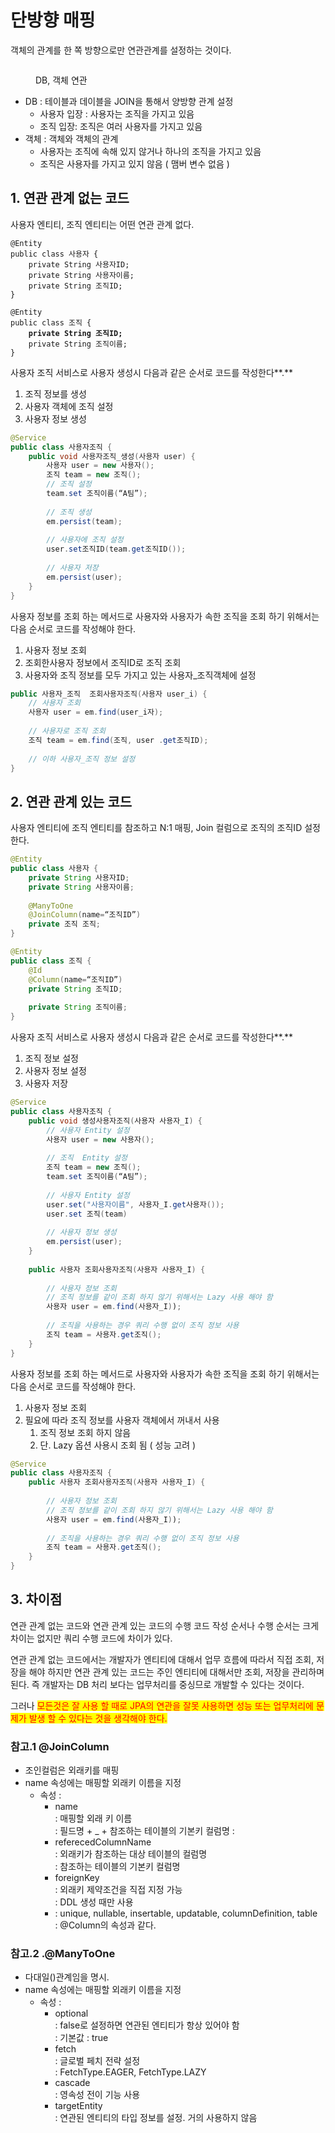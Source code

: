 # 단방향 매핑

객체의 관계를 한 쪽 방향으로만 연관관계를 설정하는 것이다.

<figure><img src="../../../.gitbook/assets/image (229).png" alt=""><figcaption><p>DB, 객체 연관</p></figcaption></figure>

* DB : 테이블과 데이블을 JOIN을 통해서 양방향 관계 설정
  * 사용자  입장 : 사용자는 조직을 가지고 있음&#x20;
  * 조직  입장:  조직은 여러 사용자를 가지고 있음
* 객체 : 객체와 객체의 관계
  * 사용자는 조직에 속해 있지 않거나 하나의 조직을 가지고 있음
  * 조직은 사용자를 가지고 있지 않음 ( 맴버 변수 없음 )

## 1. 연관  관계 없는 코드

사용자 엔티티, 조직 엔티티는 어떤 연관 관계 없다.

<pre class="language-java"><code class="lang-java">@Entity
public class 사용자 {
    private String 사용자ID;
    private String 사용자이름;
    private String 조직ID;
}

@Entity
public class 조직 {
<strong>    private String 조직ID;
</strong>    private String 조직이름;
}
</code></pre>

사용자 조직 서비스로 사용자 생성시 다음과 같은 순서로 코드를 작성한다**.**

1. 조직 정보를 생성
2. 사용자 객체에 조직 설정
3. 사용자 정보 생성&#x20;

```java
@Service
public class 사용자조직 {
    public void 사용자조직_생성(사용자 user) {
        사용자 user = new 사용자();
        조직 team = new 조직();
        // 조직 설정 
        team.set 조직이름(“A팀”);
        
        // 조직 생성
        em.persist(team);      
        
        // 사용자에 조직 설정          
        user.set조직ID(team.get조직ID());   
        
        // 사용자 저장 
        em.persist(user);
    } 
}
```

사용자 정보를 조회 하는 메서드로 사용자와 사용자가 속한 조직을 조회 하기 위해서는 다음 순서로 코드를 작성해야 한다.

1. 사용자 정보 조회
2. 조회한사용자 정보에서 조직ID로 조직 조회
3. 사용자와 조직 정보를 모두 가지고 있는 사용자\_조직객체에 설정&#x20;

```java
public 사용자_조직  조회사용자조직(사용자 user_i) {
    // 사용자 조회 
    사용자 user = em.find(user_i자);  
    
    // 사용자로 조직 조회 
    조직 team = em.find(조직, user .get조직ID); 
    
    // 이하 사용자_조직 정보 설정     
} 
```

## 2. 연관  관계 있는 코드

사용자 엔티티에 조직 엔티티를 참조하고 N:1 매핑,  Join 컬럼으로 조직의 조직ID 설정한다.

```java
@Entity
public class 사용자 {
    private String 사용자ID;
    private String 사용자이름;
    
    @ManyToOne
    @JoinColumn(name=“조직ID”)
    private 조직 조직;
}

@Entity
public class 조직 {
    @Id
    @Column(name=“조직ID”)
    private String 조직ID;
    
    private String 조직이름;
}
```

사용자 조직 서비스로 사용자 생성시 다음과 같은 순서로 코드를 작성한다**.**

1. 조직 정보 설정
2. 사용자 정보 설정
3. 사용자 저장&#x20;

```java
@Service
public class 사용자조직 {
    public void 생성사용자조직(사용자 사용자_I) {
        // 사용자 Entity 설정 
        사용자 user = new 사용자();
        
        // 조직  Entity 설정             
        조직 team = new 조직();
        team.set 조직이름(“A팀”); 
        
        // 사용자 Entity 설정
        user.set("사용자이름", 사용자_I.get사용자());
        user.set 조직(team)
        
        // 사용자 정보 생성 
        em.persist(user);  
    } 
    
    public 사용자 조회사용자조직(사용자 사용자_I) {
    
        // 사용자 정보 조회 
        // 조직 정보를 같이 조회 하지 않기 위해서는 Lazy 사용 해야 함 
        사용자 user = em.find(사용자_I));  
        
        // 조직을 사용하는 경우 쿼리 수행 없이 조직 정보 사용 
        조직 team = 사용자.get조직();
    } 
}
```

사용자 정보를 조회 하는 메서드로 사용자와 사용자가 속한 조직을 조회 하기 위해서는 다음 순서로 코드를 작성해야 한다.

1. 사용자 정보 조회
2. 필요에 따라 조직 정보를 사용자 객체에서 꺼내서 사용&#x20;
   1. 조직 정보 조회 하지 않음&#x20;
   2. 단. Lazy 옵션 사용시 조회 됨 ( 성능 고려  )

```java
@Service
public class 사용자조직 {
    public 사용자 조회사용자조직(사용자 사용자_I) {
    
        // 사용자 정보 조회 
        // 조직 정보를 같이 조회 하지 않기 위해서는 Lazy 사용 해야 함 
        사용자 user = em.find(사용자_I));  
        
        // 조직을 사용하는 경우 쿼리 수행 없이 조직 정보 사용 
        조직 team = 사용자.get조직();
    } 
}
```

## 3. 차이점

연관 관계 없는 코드와 연관 관계 있는 코드의 수행 코드 작성 순서나 수행 순서는 크게 차이는 없지만 쿼리 수행 코드에 차이가 있다.

연관 관계 없는 코드에서는 개발자가 엔티티에 대해서 업무 흐름에 따라서 직접 조회, 저장을 해야 하지만 연관 관계 있는 코드는 주인 엔티티에 대해서만 조회, 저장을 관리하며 된다. 즉 개발자는 DB 처리 보다는 업무처리를 중싱므로 개발할 수 있다는 것이다.&#x20;

그러나 <mark style="color:red;">모든것은 잘 사용 할 때로 JPA의 연관을 잘못 사용하면 성능 또는 업무처리에 문제가 발생 할 수 있다는 것을 생각해야 한다.</mark>

### 참고.1   @JoinColumn

* 조인컬럼은 외래키를 매핑
* name 속성에는 매핑할 외래키 이름을 지정
  * 속성 :&#x20;
    * name \
      : 매핑할 외래 키 이름\
      : 필드명 + \_ + 참조하는 테이블의 기본키 컬럼명 :&#x20;
    * referecedColumnName \
      : 외래키가 참조하는 대상 테이블의 컬럼명 \
      : 참조하는 테이블의 기본키 컬럼명&#x20;
    * foreignKey \
      : 외래키 제약조건을 직접 지정 가능 \
      : DDL 생성 때만 사용&#x20;
    * : unique, nullable, insertable, updatable, columnDefinition, table \
      : @Column의 속성과 같다.

### 참고.2  .@ManyToOne

* 다대일()관계임을 명시.
* name 속성에는 매핑할 외래키 이름을 지정
  * 속성 :&#x20;
    * optional \
      : false로 설정하면 연관된 엔티티가 항상 있어야 함 \
      : 기본값 : true&#x20;
    * fetch \
      : 글로벌 페치 전략 설정 \
      : FetchType.EAGER, FetchType.LAZY&#x20;
    * cascade \
      : 영속성 전이 기능 사용&#x20;
    * targetEntity \
      : 연관된 엔티티의 타입 정보를 설정. 거의 사용하지 않음
